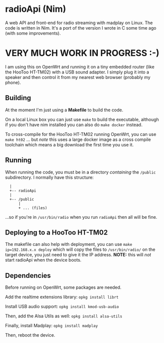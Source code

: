 # radioApi (Nim)
A web API and front-end for radio streaming with madplay on Linux. The code is written in Nim.
It's a port of the version I wrote in C some time ago (with some improvements).

# VERY MUCH WORK IN PROGRESS :-)

I am using this on OpenWrt and running it on a tiny embedded router (like the HooToo HT-TM02) with a USB sound adapter.
I simply plug it into a speaker and then control it from my nearest web browser (probably my phone).

## Building
At the moment I'm just using a **Makefile** to build the code.

On a local Linux box you can just use `make` to build the executable, although if you don't have nim
installed you can also do `make docker` instead.

To cross-compile for the HooToo HT-TM02 running OpenWrt, you can use `make ht02` ... but *note* this uses a
large docker image as a cross compile toolchain which means a big download the first time you use it.

## Running
When running the code, you must be in a directory *containing* the `/public` subdirectory. I normally have
this structure:

```  /usr/bin/radio
  |
  +-- radioApi
  |
  +-- /public
      |
      + ... (files)
```

...so if you're in `/usr/bin/radio` when you run `radioApi` then all will be fine.

## Deploying to a HooToo HT-TM02
The makefile can also help with deployment, you can use `make ip=192.168.x.x deploy` which will copy
the files to `/usr/bin/radio/` on the target device, you just need to give it the IP address.
**NOTE:** this will _not_ start radioApi when the device boots.

## Dependencies
Before running on OpenWrt, some packages are needed.

Add the realtime extensions library:
`opkg install librt`

Install USB audio support:
`opkg install kmod-usb-audio`

Then, add the Alsa Utils as well:
`opkg install alsa-utils`

Finally, install Madplay:
`opkg install madplay`

Then, reboot the device.
